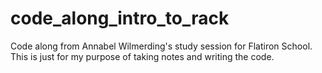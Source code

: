 # code_along_intro_to_rack
Code along from Annabel Wilmerding's study session for Flatiron School. This is just for my purpose of taking notes and writing the code. 